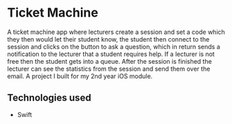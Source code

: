 # Ticket Machine

A ticket machine app where lecturers create a session and set a code which they then would let their student know, the student then connect to the session and clicks on the button to ask a question, which in return sends a notification to the lecturer that a student requires help. If a lecturer is not free then the student gets into a queue. After the session is finished the lecturer can see the statistics from the session and send them over the email. A project I built for my 2nd year iOS module.

## Technologies used

- Swift
